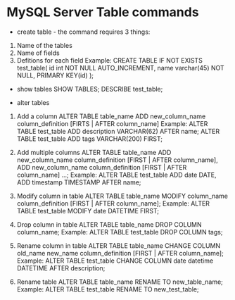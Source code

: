 # MySQL Server Table commands

- create table - the command requires 3 things:

1. Name of the tables
2. Name of fields
3. Defitions for each field
   Example:
   CREATE TABLE IF NOT EXISTS test_table(
   id int NOT NULL AUTO_INCREMENT,
   name varchar(45) NOT NULL,
   PRIMARY KEY(id)
   );

- show tables
  SHOW TABLES;
  DESCRIBE test_table;

- alter tables

1. Add a column
   ALTER TABLE table_name ADD new_column_name column_definition
   [FIRTS | AFTER column_name]
   Example:
   ALTER TABLE test_table ADD description VARCHAR(62) AFTER name;
   ALTER TABLE test_table ADD tags VARCHAR(200) FIRST;

2. Add multiple columns
   ALTER TABLE table_name
   ADD new_column_name column_definition
   [FIRST | AFTER column_name],
   ADD new_column_name column_definition
   [FIRST | AFTER column_name]
   ...;
   Example:
   ALTER TABLE test_table
   ADD date DATE,
   ADD timestamp TIMESTAMP
   AFTER name;

3. Modify column in table
   ALTER TABLE table_name
   MODIFY column_name column_definition
   [FIRST | AFTER column_name];
   Example:
   ALTER TABLE test_table
   MODIFY date DATETIME
   FIRST;

4. Drop column in table
   ALTER TABLE table_name
   DROP COLUMN column_name;
   Example:
   ALTER TABLE test_table
   DROP COLUMN tags;

5. Rename column in table
   ALTER TABLE table_name
   CHANGE COLUMN old_name new_name
   column_definition
   [FIRST | AFTER column_name];
   Example:
   ALTER TABLE test_table
   CHANGE COLUMN date datetime
   DATETIME
   AFTER description;

6. Rename table
   ALTER TABLE table_name
   RENAME TO new_table_name;
   Example:
   ALTER TABLE test_table
   RENAME TO new_test_table;
